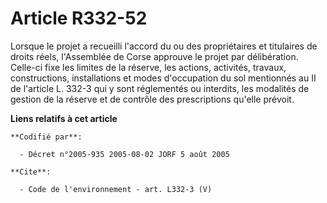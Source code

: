 # Article R332-52

Lorsque le projet a recueilli l'accord du ou des propriétaires et titulaires de droits réels, l'Assemblée de Corse approuve
le projet par délibération. Celle-ci fixe les limites de la réserve, les actions, activités, travaux, constructions,
installations et modes d'occupation du sol mentionnés au II de l'article L. 332-3 qui y sont réglementés ou interdits, les
modalités de gestion de la réserve et de contrôle des prescriptions qu'elle prévoit.

**Liens relatifs à cet article**

	**Codifié par**:

	  - Décret n°2005-935 2005-08-02 JORF 5 août 2005

	**Cite**:

	  - Code de l'environnement - art. L332-3 (V)
